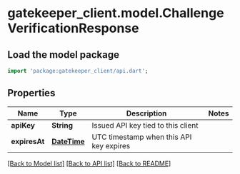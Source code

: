# gatekeeper_client.model.ChallengeVerificationResponse

## Load the model package
```dart
import 'package:gatekeeper_client/api.dart';
```

## Properties
Name | Type | Description | Notes
------------ | ------------- | ------------- | -------------
**apiKey** | **String** | Issued API key tied to this client | 
**expiresAt** | [**DateTime**](DateTime.md) | UTC timestamp when this API key expires | 

[[Back to Model list]](../README.md#documentation-for-models) [[Back to API list]](../README.md#documentation-for-api-endpoints) [[Back to README]](../README.md)


